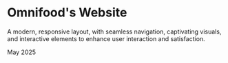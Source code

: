 # Omnifood's Website

A modern, responsive layout, with seamless navigation, captivating visuals, and interactive elements to enhance user interaction and satisfaction.

May 2025